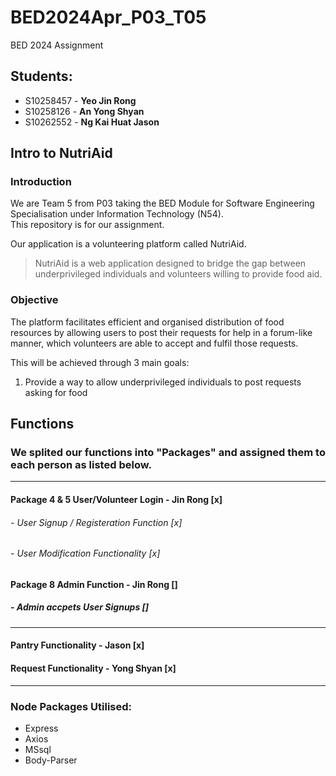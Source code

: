 # BED2024Apr_P03_T05
BED 2024 Assignment
## Students:
- S10258457 - **Yeo Jin Rong**
- S10258126 - **An Yong Shyan**  
- S10262552 - **Ng Kai Huat Jason** 
  

##  Intro to NutriAid
### Introduction
We are Team 5 from P03 taking the BED Module for Software Engineering Specialisation under Information Technology (N54).   
This repository is for our assignment.  
  
Our application is a volunteering platform called NutriAid.    
> NutriAid is a web application designed to bridge the gap between underprivileged individuals and volunteers willing to provide food aid. 


### Objective
The platform facilitates efficient and organised distribution of food resources by allowing users to post their requests for help in a forum-like manner, which volunteers are able to accept and fulfil those requests.


This will be achieved through 3 main goals:
1) Provide a way to allow underprivileged individuals to post requests asking for food

## Functions
### We splited our functions into "Packages" and assigned them to each person as listed below.
------------------------------------------------

#### Package 4 & 5 User/Volunteer Login - Jin Rong [x]
###### - User Signup / Registeration Function [x]
###### - User Modification Functionality [x]

#### Package 8 Admin Function - Jin Rong []
##### - Admin accpets User Signups []
------------------------------------------------

#### Pantry Functionality - Jason [x]
#### Request Functionality - Yong Shyan [x]

------------------------------------------------
### Node Packages Utilised:
- Express
- Axios
- MSsql
- Body-Parser
